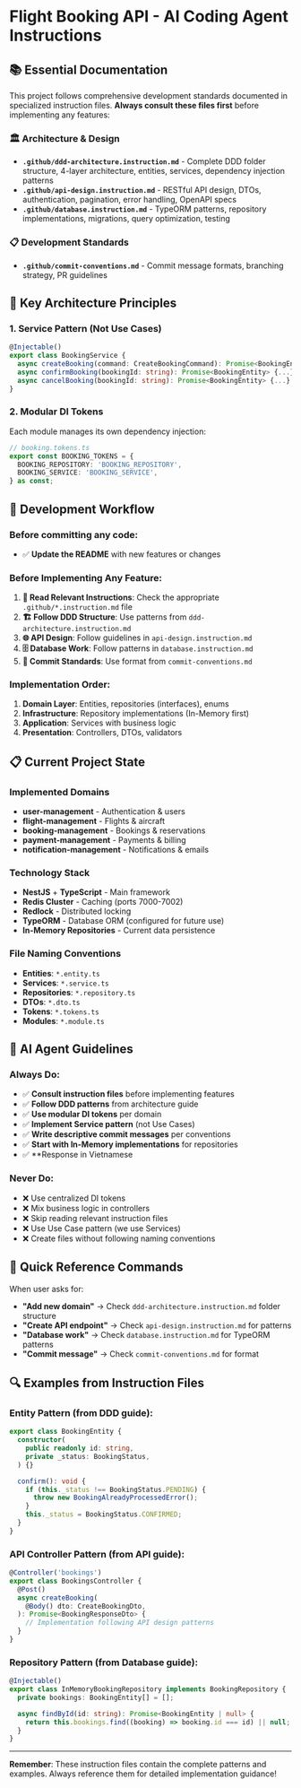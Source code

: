 # Flight Booking API - AI Coding Agent Instructions

## 📚 Essential Documentation

This project follows comprehensive development standards documented in specialized instruction files. **Always consult these files first** before implementing any features:

### 🏛️ Architecture & Design

- **`.github/ddd-architecture.instruction.md`** - Complete DDD folder structure, 4-layer architecture, entities, services, dependency injection patterns
- **`.github/api-design.instruction.md`** - RESTful API design, DTOs, authentication, pagination, error handling, OpenAPI specs
- **`.github/database.instruction.md`** - TypeORM patterns, repository implementations, migrations, query optimization, testing

### 📋 Development Standards

- **`.github/commit-conventions.md`** - Commit message formats, branching strategy, PR guidelines

## 🎯 Key Architecture Principles

### 1. **Service Pattern** (Not Use Cases)

```typescript
@Injectable()
export class BookingService {
  async createBooking(command: CreateBookingCommand): Promise<BookingEntity> {...}
  async confirmBooking(bookingId: string): Promise<BookingEntity> {...}
  async cancelBooking(bookingId: string): Promise<BookingEntity> {...}
}
```

### 2. **Modular DI Tokens**

Each module manages its own dependency injection:

```typescript
// booking.tokens.ts
export const BOOKING_TOKENS = {
  BOOKING_REPOSITORY: 'BOOKING_REPOSITORY',
  BOOKING_SERVICE: 'BOOKING_SERVICE',
} as const;
```

## 🚀 Development Workflow

### Before committing any code:

- ✅ **Update the README** with new features or changes

### Before Implementing Any Feature:

1. **📖 Read Relevant Instructions**: Check the appropriate `.github/*.instruction.md` file
2. **🏗️ Follow DDD Structure**: Use patterns from `ddd-architecture.instruction.md`
3. **🌐 API Design**: Follow guidelines in `api-design.instruction.md`
4. **🗄️ Database Work**: Follow patterns in `database.instruction.md`
5. **📝 Commit Standards**: Use format from `commit-conventions.md`

### Implementation Order:

1. **Domain Layer**: Entities, repositories (interfaces), enums
2. **Infrastructure**: Repository implementations (In-Memory first)
3. **Application**: Services with business logic
4. **Presentation**: Controllers, DTOs, validators

## 📋 Current Project State

### Implemented Domains

- **user-management** - Authentication & users
- **flight-management** - Flights & aircraft
- **booking-management** - Bookings & reservations
- **payment-management** - Payments & billing
- **notification-management** - Notifications & emails

### Technology Stack

- **NestJS** + **TypeScript** - Main framework
- **Redis Cluster** - Caching (ports 7000-7002)
- **Redlock** - Distributed locking
- **TypeORM** - Database ORM (configured for future use)
- **In-Memory Repositories** - Current data persistence

### File Naming Conventions

- **Entities**: `*.entity.ts`
- **Services**: `*.service.ts`
- **Repositories**: `*.repository.ts`
- **DTOs**: `*.dto.ts`
- **Tokens**: `*.tokens.ts`
- **Modules**: `*.module.ts`

## 🎯 AI Agent Guidelines

### Always Do:

- ✅ **Consult instruction files** before implementing features
- ✅ **Follow DDD patterns** from architecture guide
- ✅ **Use modular DI tokens** per domain
- ✅ **Implement Service pattern** (not Use Cases)
- ✅ **Write descriptive commit messages** per conventions
- ✅ **Start with In-Memory implementations** for repositories
- ✅ \*\*Response in Vietnamese

### Never Do:

- ❌ Use centralized DI tokens
- ❌ Mix business logic in controllers
- ❌ Skip reading relevant instruction files
- ❌ Use Use Case pattern (we use Services)
- ❌ Create files without following naming conventions

## 📖 Quick Reference Commands

When user asks for:

- **"Add new domain"** → Check `ddd-architecture.instruction.md` folder structure
- **"Create API endpoint"** → Check `api-design.instruction.md` for patterns
- **"Database work"** → Check `database.instruction.md` for TypeORM patterns
- **"Commit message"** → Check `commit-conventions.md` for format

## 🔍 Examples from Instruction Files

### Entity Pattern (from DDD guide):

```typescript
export class BookingEntity {
  constructor(
    public readonly id: string,
    private _status: BookingStatus,
  ) {}

  confirm(): void {
    if (this._status !== BookingStatus.PENDING) {
      throw new BookingAlreadyProcessedError();
    }
    this._status = BookingStatus.CONFIRMED;
  }
}
```

### API Controller Pattern (from API guide):

```typescript
@Controller('bookings')
export class BookingsController {
  @Post()
  async createBooking(
    @Body() dto: CreateBookingDto,
  ): Promise<BookingResponseDto> {
    // Implementation following API design patterns
  }
}
```

### Repository Pattern (from Database guide):

```typescript
@Injectable()
export class InMemoryBookingRepository implements BookingRepository {
  private bookings: BookingEntity[] = [];

  async findById(id: string): Promise<BookingEntity | null> {
    return this.bookings.find((booking) => booking.id === id) || null;
  }
}
```

---

**Remember**: These instruction files contain the complete patterns and examples. Always reference them for detailed implementation guidance!
